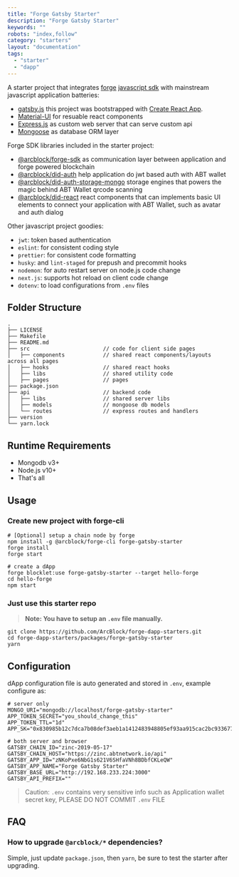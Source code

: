 ```yaml
---
title: "Forge Gatsby Starter"
description: "Forge Gatsby Starter"
keywords: ""
robots: "index,follow"
category: "starters"
layout: "documentation"
tags:
  - "starter"
  - "dapp"
---
```


A starter project that integrates [forge](https://docs.arcblock.io/forge/latest/) [javascript sdk](https://docs.arcblock.io/forge/latest/sdk/javascript.html) with mainstream javascript application batteries:

- [gatsby.js](https://reactjs.org/) this project was bootstrapped with [Create React App](https://github.com/facebook/create-react-app).
- [Material-UI](https://material-ui.com/) for resuable react components
- [Express.js](http://expressjs.com/) as custom web server that can serve custom api
- [Mongoose](https://mongoosejs.com/) as database ORM layer

Forge SDK libraries included in the starter project:

- [@arcblock/forge-sdk](https://www.npmjs.com/package/@arcblock/forge-sdk) as communication layer between application and forge powered blockchain
- [@arcblock/did-auth](https://www.npmjs.com/package/@arcblock/did-auth) help application do jwt based auth with ABT wallet
- [@arcblock/did-auth-storage-mongo](https://www.npmjs.com/package/@arcblock/did-auth-storage-mongo) storage engines that powers the magic behind ABT Wallet qrcode scanning
- [@arcblock/did-react](https://www.npmjs.com/package/@arcblock/did-react) react components that can implements basic UI elements to connect your application with ABT Wallet, such as avatar and auth dialog

Other javascript project goodies:

- `jwt`: token based authentication
- `eslint`: for consistent coding style
- `prettier`: for consistent code formatting
- `husky`: and `lint-staged` for prepush and precommit hooks
- `nodemon`: for auto restart server on node.js code change
- `next.js`: supports hot reload on client code change
- `dotenv`: to load configurations from `.env` files

## Folder Structure

```terminal
.
├── LICENSE
├── Makefile
├── README.md
├── src                       // code for client side pages
│   ├── components            // shared react components/layouts across all pages
│   ├── hooks                 // shared react hooks
│   ├── libs                  // shared utility code
│   ├── pages                 // pages
├── package.json
├── api                       // backend code
│   ├── libs                  // shared server libs
│   ├── models                // mongoose db models
│   └── routes                // express routes and handlers
├── version
└── yarn.lock
```

## Runtime Requirements

- Mongodb v3+
- Node.js v10+
- That's all

## Usage

### Create new project with forge-cli

```terminal
# [Optional] setup a chain node by forge
npm install -g @arcblock/forge-cli forge-gatsby-starter
forge install
forge start

# create a dApp
forge blocklet:use forge-gatsby-starter --target hello-forge
cd hello-forge
npm start
```

### Just use this starter repo

> **Note: You have to setup an `.env` file manually.**

```terminal
git clone https://github.com/ArcBlock/forge-dapp-starters.git
cd forge-dapp-starters/packages/forge-gatsby-starter
yarn
```

## Configuration

dApp configuration file is auto generated and stored in `.env`, example configure as:

```text
# server only
MONGO_URI="mongodb://localhost/forge-gatsby-starter"
APP_TOKEN_SECRET="you_should_change_this"
APP_TOKEN_TTL="1d"
APP_SK="0x830985b12c7dca7b08def3aeb1a1412483948805ef93aa915cac2bc933677796bb7518ab0158039f0a2cea9ba8da3d858f9d5391c9b142d5ceddbe7500002983"

# both server and browser
GATSBY_CHAIN_ID="zinc-2019-05-17"
GATSBY_CHAIN_HOST="https://zinc.abtnetwork.io/api"
GATSBY_APP_ID="zNKoPxe6NbG1s621V6SHfaVNh8BDbfCKLeQW"
GATSBY_APP_NAME="Forge Gatsby Starter"
GATSBY_BASE_URL="http://192.168.233.224:3000"
GATSBY_API_PREFIX=""
```

> Caution: `.env` contains very sensitive info such as Application wallet secret key, PLEASE DO NOT COMMIT `.env` FILE

## FAQ

### How to upgrade `@arcblock/*` dependencies?

Simple, just update `package.json`, then `yarn`, be sure to test the starter after upgrading.
